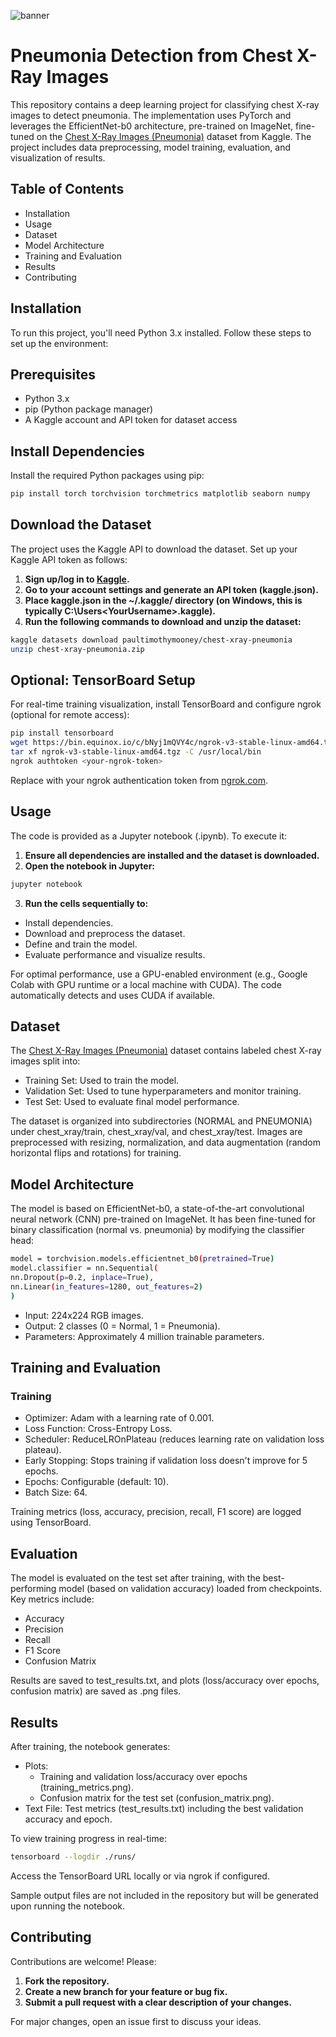 ![banner](https://github.com/user-attachments/assets/7f6d461d-e8e6-4a85-aa6b-c04a56e13f29)

# Pneumonia Detection from Chest X-Ray Images

This repository contains a deep learning project for classifying chest X-ray images to detect pneumonia. The implementation uses PyTorch and leverages the EfficientNet-b0 architecture, pre-trained on ImageNet, fine-tuned on the [Chest X-Ray Images (Pneumonia)](https://www.kaggle.com/datasets/paultimothymooney/chest-xray-pneumonia)
 dataset from Kaggle. The project includes data preprocessing, model training, evaluation, and visualization of results.

## Table of Contents
*   Installation
*   Usage
*   Dataset
*   Model Architecture
*   Training and Evaluation
*   Results
*   Contributing

## Installation
To run this project, you'll need Python 3.x installed. Follow these steps to set up the environment:

## Prerequisites
*   Python 3.x
*   pip (Python package manager)
*   A Kaggle account and API token for dataset access

## Install Dependencies
Install the required Python packages using pip:

  ```bash
  pip install torch torchvision torchmetrics matplotlib seaborn numpy
  ```

## Download the Dataset
The project uses the Kaggle API to download the dataset. Set up your Kaggle API token as follows:

1.  **Sign up/log in to [Kaggle](https://www.kaggle.com/).**
2.  **Go to your account settings and generate an API token (kaggle.json).**
3.  **Place kaggle.json in the ~/.kaggle/ directory (on Windows, this is typically C:\Users\<YourUsername>\.kaggle\).**
4.  **Run the following commands to download and unzip the dataset:**
   ```bash
   kaggle datasets download paultimothymooney/chest-xray-pneumonia
   unzip chest-xray-pneumonia.zip
   ```

## Optional: TensorBoard Setup
For real-time training visualization, install TensorBoard and configure ngrok (optional for remote access):
  ```bash
  pip install tensorboard
  wget https://bin.equinox.io/c/bNyj1mQVY4c/ngrok-v3-stable-linux-amd64.tgz
  tar xf ngrok-v3-stable-linux-amd64.tgz -C /usr/local/bin
  ngrok authtoken <your-ngrok-token>
  ```
Replace <your-ngrok-token> with your ngrok authentication token from [ngrok.com](https://ngrok.com/).

## Usage
The code is provided as a Jupyter notebook (.ipynb). To execute it:
1.  **Ensure all dependencies are installed and the dataset is downloaded.**
2.  **Open the notebook in Jupyter:**
   ```bash
   jupyter notebook
   ```
3.  **Run the cells sequentially to:**
  *   Install dependencies.
  *   Download and preprocess the dataset.
  *   Define and train the model.
  *   Evaluate performance and visualize results.
    
For optimal performance, use a GPU-enabled environment (e.g., Google Colab with GPU runtime or a local machine with CUDA). The code automatically detects and uses CUDA if available.

## Dataset
The [Chest X-Ray Images (Pneumonia)](https://www.kaggle.com/paultimothymooney/chest-xray-pneumonia) dataset contains labeled chest X-ray images split into:
*   Training Set: Used to train the model.
*   Validation Set: Used to tune hyperparameters and monitor training.
*   Test Set: Used to evaluate final model performance.
  
The dataset is organized into subdirectories (NORMAL and PNEUMONIA) under chest_xray/train, chest_xray/val, and chest_xray/test. Images are preprocessed with resizing, normalization, and data augmentation (random horizontal flips and rotations) for training.

## Model Architecture
The model is based on EfficientNet-b0, a state-of-the-art convolutional neural network (CNN) pre-trained on ImageNet. It has been fine-tuned for binary classification (normal vs. pneumonia) by modifying the classifier head:

```bash
model = torchvision.models.efficientnet_b0(pretrained=True)
model.classifier = nn.Sequential(
nn.Dropout(p=0.2, inplace=True),
nn.Linear(in_features=1280, out_features=2)
)
```
*   Input: 224x224 RGB images.
*   Output: 2 classes (0 = Normal, 1 = Pneumonia).
*   Parameters: Approximately 4 million trainable parameters.

## Training and Evaluation
### Training
*   Optimizer: Adam with a learning rate of 0.001.
*   Loss Function: Cross-Entropy Loss.
*   Scheduler: ReduceLROnPlateau (reduces learning rate on validation loss plateau).
*   Early Stopping: Stops training if validation loss doesn't improve for 5 epochs.
*   Epochs: Configurable (default: 10).
*   Batch Size: 64.
  
Training metrics (loss, accuracy, precision, recall, F1 score) are logged using TensorBoard.

## Evaluation
The model is evaluated on the test set after training, with the best-performing model (based on validation accuracy) loaded from checkpoints. Key metrics include:
*   Accuracy
*   Precision
*   Recall
*   F1 Score
*   Confusion Matrix
  
Results are saved to test_results.txt, and plots (loss/accuracy over epochs, confusion matrix) are saved as .png files.

## Results
After training, the notebook generates:
*   Plots:
    *   Training and validation loss/accuracy over epochs (training_metrics.png).
    *   Confusion matrix for the test set (confusion_matrix.png).
*   Text File: Test metrics (test_results.txt) including the best validation accuracy and epoch.
  
To view training progress in real-time:
```bash
tensorboard --logdir ./runs/
```
Access the TensorBoard URL locally or via ngrok if configured.

Sample output files are not included in the repository but will be generated upon running the notebook.

## Contributing
Contributions are welcome! Please:
1.  **Fork the repository.**
2.  **Create a new branch for your feature or bug fix.**
3.  **Submit a pull request with a clear description of your changes.**
   
For major changes, open an issue first to discuss your ideas.
